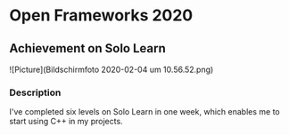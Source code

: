 # Open Frameworks 2020
## Achievement on Solo Learn 

![Picture](Bildschirmfoto 2020-02-04 um 10.56.52.png)

### Description 

I've completed six levels on Solo Learn in one week, which enables me to start using C++ in my projects. 

